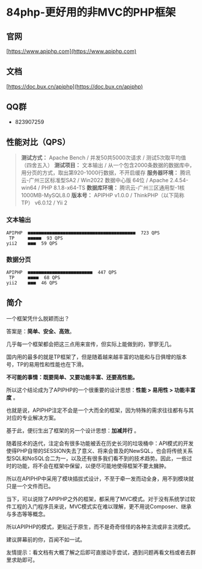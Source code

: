 # 84php-更好用的非MVC的PHP框架

## 官网

[https://www.apiphp.com](https://www.apiphp.com)

## 文档

[https://doc.bux.cn/apiphp](https://doc.bux.cn/apiphp)

## QQ群

* 823907259

## 性能对比（QPS）

> **测试方式：** Apache Bench / 并发50共5000次请求 / 测试5次取平均值（四舍五入）
  **测试项目：** 文本输出 / 从一个包含2000条数据的数据库中，用分页的方式，取出第920-1000行数据，不开启缓存
  **服务器环境：** 腾讯云-广州三区标准型SA2 / Win2022 数据中心版 64位 / Apache 2.4.54-win64 / PHP 8.1.8-x64-TS
  **数据库环境：** 腾讯云-广州三区通用型-1核1000MB-MySQL8.0
  **版本号：** APIPHP v1.0.0 / ThinkPHP（以下简称 TP） v6.0.12 / Yii 2

### 文本输出
```
APIPHP  ■■■■■■■■■■■■■■■■■■■■■■■■■■■■■■■■■■■■■■■■  723 QPS
 TP     ■■■■■  93 QPS
yii2    ■■■  59 QPS
```

### 数据分页
```
APIPHP  ■■■■■■■■■■■■■■■■■■■■■■■■  447 QPS
 TP     ■■■■  68 QPS
yii2    ■■■  46 QPS
```

## 简介

一个框架凭什么脱颖而出？

答案是：**简单、安全、高效**。

几乎每一个框架都会把这三点用来宣传，但实际上能做到的，寥寥无几。

国内用的最多的就是TP框架了，但是随着越来越丰富的功能和与日俱增的版本号，TP的易用性和性能也在下滑。

**不可能的事情：既要简单、又要功能丰富、还要高性能。**

所以这个结论成为了APIPHP的一个很重要的设计思想：**性能 > 易用性 > 功能丰富度** 。

也就是说，APIPHP注定不会是一个大而全的框架，因为特殊的需求往往都有与其对应的专业解决方案。

基于此，便衍生出了框架的另一个设计思想：**加减并行** 。

随着技术的迭代，注定会有很多功能被丢在历史长河的垃圾桶中：API模式的开发使得PHP自带的SESSION失去了意义、将来会普及的NewSQL，也会将传统关系型SQL和NoSQL合二为一，以及还有很多我们看不到的技术趋势。因此，一些过时的功能，将不会在框架中保留，以便尽可能地使得框架不要太臃肿。

所以在APIPHP中采用了模块插拔式设计，不至于牵一发而动全身，用不到模块就只是一个文件而已。

当下，可以说除了APIPHP之外的框架，都采用了MVC模式。对于没有系统学过软件工程的入门程序员来说，MVC模式实在难以理解，更不用说Composer、继承与多态等等概念。

所以APIPHP的模式，更贴近于原生，而不是奇奇怪怪的各种主流或非主流模式。

建议屏幕前的你，百闻不如一试。

友情提示：看文档有大概了解之后即可直接动手尝试，遇到问题再看文档或者去群里求助即可。